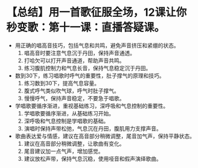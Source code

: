 # 【总结】用一首歌征服全场，12课让你秒变歌：第十一课：直播答疑课。

-   用正确的唱高音技巧，包括气息和共鸣，避免声音挤压和紧绷的状态。
    1.  唱高音时要注意气息沉于丹田，保持声音通透。
    2.  打哈欠可以打开声音通道，帮助声音共鸣。
    3.  练习腹肌控制力和气息长音，保持气息稳定沉于丹田。
-   数到30下，练习唱歌时呼气的重要性，肚子撑气的原理和技巧。
    1.  练习数到30下，提高气息容量。
    2.  腹式呼气类似吹气球，呼气时肚子撑气。
    3.  慢慢呼气，保持声音稳定，不要急于唱歌。
-   学唱歌要循序渐进，重视基础练习，深呼吸和气息控制的重要性。
    1.  学唱歌要循序渐进，从基础练习开始。
    2.  深呼吸和气息控制是学唱歌的基础。
    3.  演唱时保持声带松弛，气息沉在丹田，腹肌用力支撑声音。
-   歌曲表达爱与情感，建议在高音部分稍微调整，尾音加气声，保持平静状态。
    1.  建议在高音部分稍微调整，让歌曲有变化。
    2.  尾音建议加一点气声，增加感觉。
    3.  建议放松声带，保持气息沉稳，使用哑音和假声演绎歌曲。